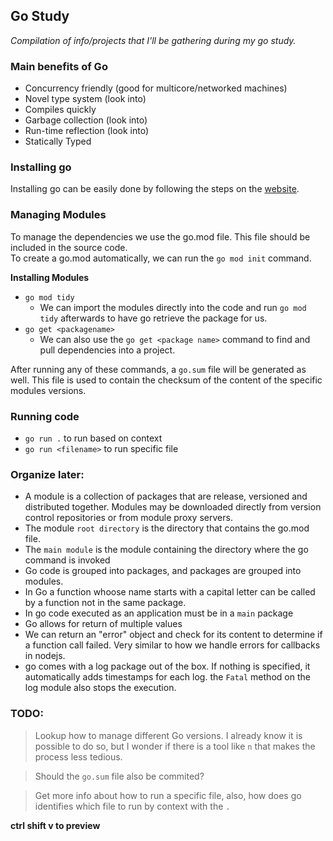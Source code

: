 ## Go Study
*Compilation of info/projects that I'll be gathering during my go study.*

### Main benefits of Go
- Concurrency friendly (good for multicore/networked machines)
- Novel type system (look into)
- Compiles quickly
- Garbage collection (look into)
- Run-time reflection (look into)
- Statically Typed


### Installing go
Installing go can be easily done by following the steps on the [website](https://go.dev/doc/install).  


### Managing Modules
To manage the dependencies we use the go.mod file. This file should be included in the source code.  
To create a go.mod automatically, we can run the `go mod init` command.

**Installing Modules**
- `go mod tidy`
	* We can import the modules directly into the code and run `go mod tidy` afterwards to have go retrieve the package for us.
- `go get <packagename>`
	* We can also use the `go get <package name>` command to find and pull dependencies into a project. 

 After running any of these commands, a `go.sum` file will be generated as well. This file is used to contain the checksum of the content of the specific modules versions.


### Running code
 - `go run .` to run based on context
 - `go run <filename>` to run specific file  


 

### Organize later:
- A module is a collection of packages that are release, versioned and distributed together. Modules may be downloaded directly from version control repositories or from module proxy servers.
- The module `root directory`  is the directory that contains the go.mod file.
- The `main module` is the module containing the directory where the go command is invoked
- Go code is grouped into packages, and packages are grouped into modules.
- In Go a function whoose name starts with a capital letter can be called by a function not in the same package.
- In go code executed as an application must be in a `main` package
- Go allows for return of multiple values
- We can return an "error" object and check for its content to determine if a function call failed. Very similar to how we handle errors for callbacks in nodejs.
- go comes with a log package out of the box. If nothing is specified, it automatically adds timestamps for each log. the `Fatal` method on the log module also stops the execution.

### TODO:
> Lookup how to manage different Go versions. I already know it is possible to do so, but I wonder if there is a tool like `n` that makes the process less tedious.

> Should the `go.sum` file also be commited?

> Get more info about how to run a specific file, also, how does go identifies which file to run by context with the `.`


  
**ctrl shift v to preview**